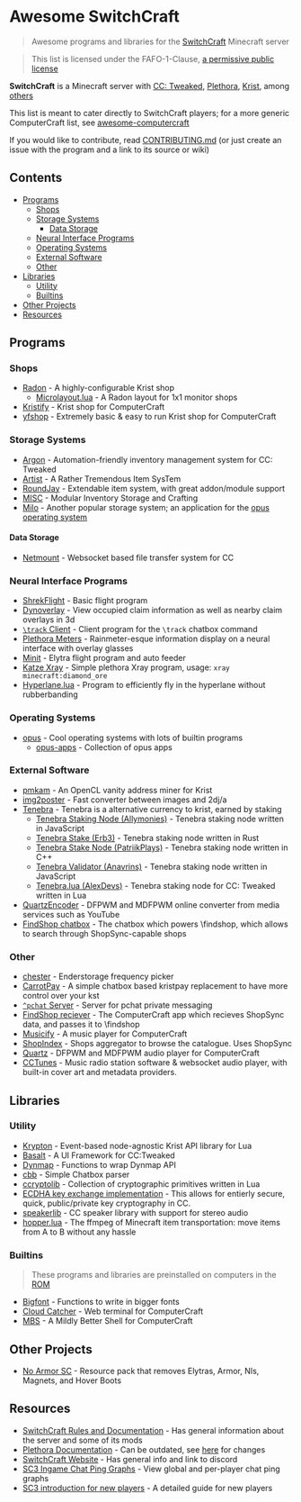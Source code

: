 # Awesome SwitchCraft

> Awesome programs and libraries for the [SwitchCraft](https://sc3.io/) Minecraft server

> This list is licensed under the FAFO-1-Clause, [a permissive public license](https://github.com/aspen-reeves/FAFO-PL)

**SwitchCraft** is a Minecraft server with [CC: Tweaked](https://github.com/cc-tweaked/CC-Tweaked), [Plethora](https://github.com/SwitchCraftCC/Plethora-Fabric), [Krist](https://github.com/tmpim/Krist), among [others](https://github.com/SwitchCraftCC)

This list is meant to cater directly to SwitchCraft players; for a more generic ComputerCraft list, see [awesome-computercraft](https://github.com/tomodachi94/awesome-computercraft)

If you would like to contribute, read [CONTRIBUTING.md](./CONTRIBUTING.md) (or just create an issue with the program and a link to its source or wiki)

## Contents

- [Programs](#programs)
  - [Shops](#shops)
  - [Storage Systems](#storage-systems)
    - [Data Storage](#data-storage)
  - [Neural Interface Programs](#neural-interface-programs)
  - [Operating Systems](#operating-systems)
  - [External Software](#external-software)
  - [Other](#other)
- [Libraries](#libraries)
  - [Utility](#utility)
  - [Builtins](#builtins)
- [Other Projects](#other-projects)
- [Resources](#resources)

## Programs

### Shops

- [Radon](https://github.com/Allymonies/Radon) - A highly-configurable Krist shop
  - [Microlayout.lua](https://gist.github.com/umnikos/3c8b2f99ae9df0a4f00744437d579cee) - A Radon layout for 1x1 monitor shops
- [Kristify](https://github.com/Kristify/Kristify) - Krist shop for ComputerCraft
- [yfshop](https://github.com/yourfriendoss/yfshop) - Extremely basic & easy to run Krist shop for ComputerCraft

### Storage Systems

- [Argon](https://github.com/Allymonies/Argon) - Automation-friendly inventory management system for CC: Tweaked
- [Artist](https://github.com/SquidDev-CC/artist) - A Rather Tremendous Item SysTem
- [RoundJay](https://github.com/hugeblank/RoundJay) - Extendable item system, with great addon/module support
- [MISC](https://github.com/MasonGulu/CC-MISC) - Modular Inventory Storage and Crafting
- [Milo](https://github.com/kepler155c/opus-apps/tree/develop-1.8/milo) - Another popular storage system; an application for the [opus operating system](#operating-systems)

#### Data Storage

- [Netmount](https://github.com/tmpim/netmountcc) - Websocket based file transfer system for CC

### Neural Interface Programs

- [ShrekFlight](https://p.sc3.io/t6ZRrJutrN) - Basic flight program
- [Dynoverlay](https://p.sc3.io/EcMBeGtp7K) - View occupied claim information as well as nearby claim overlays in 3d
- [`\track` Client](https://p.sc3.io/wMnaMhYrWe) - Client program for the `\track` chatbox command
- [Plethora Meters](https://github.com/Snowflake-Software/plethora-meters) - Rainmeter-esque information display on a neural interface with overlay glasses
- [Minit](https://github.com/Ale32bit/Minit) - Elytra flight program and auto feeder
- [Katze Xray](https://p.sc3.io/kfFWEXa4KX) - Simple plethora Xray program, usage: `xray minecraft:diamond_ore`
- [Hyperlane.lua](https://p.sc3.io/eWFm4yawhX) - Program to efficiently fly in the hyperlane without rubberbanding

### Operating Systems

- [opus](https://github.com/kepler155c/opus) - Cool operating systems with lots of builtin programs
  - [opus-apps](https://github.com/kepler155c/opus-apps) - Collection of opus apps

### External Software

- [pmkam](https://github.com/migeyel/pmkam) - An OpenCL vanity address miner for Krist
- [img2poster](https://github.com/PatriikPlays/img2poster) - Fast converter between images and 2dj/a
- [Tenebra](https://github.com/Allymonies/Tenebra) - Tenebra is a alternative currency to krist, earned by staking
  - [Tenebra Staking Node (Allymonies)](https://github.com/Allymonies/tenebrastakingnode) - Tenebra staking node written in JavaScript
  - [Tenebra Stake (Erb3)](https://github.com/Erb3/TenebraStake) - Tenebra staking node written in Rust
  - [Tenebra Stake Node (PatriikPlays)](https://github.com/PatriikPlays/tenebrastakenode) - Tenebra staking node written in C++
  - [Tenebra Validator (Anavrins)](https://github.com/xAnavrins/TenebraValidator) - Tenebra staking node written in JavaScript
  - [Tenebra.lua (AlexDevs)](https://gist.github.com/Ale32bit/2978fd3962506a8a943fbcf115084b6b) - Tenebra staking node for CC: Tweaked written in Lua
- [QuartzEncoder](https://cc.alexdevs.me/) - DFPWM and MDFPWM online converter from media services such as YouTube
- [FindShop chatbox](https://github.com/Pixium/findshop) - The chatbox which powers \findshop, which allows to search through ShopSync-capable shops

### Other

- [chester](https://p.sc3.io/qEDtRRMeny) - Enderstorage frequency picker
- [CarrotPay](https://github.com/scmcgowen/carrotpay) - A simple chatbox based kristpay replacement to have more control over your kst
- [`^pchat` Server](https://p.sc3.io/AcyUGmkyM7) - Server for pchat private messaging
- [FindShop reciever](https://github.com/slimit75/fs-reciever) - The ComputerCraft app which recieves ShopSync data, and passes it to \findshop
- [Musicify](https://github.com/knijn/musicify) - A music player for ComputerCraft
- [ShopIndex](https://shops.alexdevs.me) - Shops aggregator to browse the catalogue. Uses ShopSync
- [Quartz](https://github.com/Ale32bit/Quartz) - DFPWM and MDFPWM audio player for ComputerCraft
- [CCTunes](https://github.com/Hellscaped/cctunes) - Music radio station software & websocket audio player, with built-in cover art and metadata providers.

## Libraries

### Utility

- [Krypton](https://github.com/Allymonies/Krypton) - Event-based node-agnostic Krist API library for Lua
- [Basalt](https://github.com/Pyroxenium/Basalt) - A UI Framework for CC:Tweaked
- [Dynmap](https://p.sc3.io/hxHMUvEx8y) - Functions to wrap Dynmap API
- [cbb](https://github.com/migeyel/cbb) - Simple Chatbox parser
- [ccryptolib](https://github.com/migeyel/ccryptolib) - Collection of cryptographic primitives written in Lua
- [ECDHA key exchange implementation](https://www.computercraft.info/forums2/index.php?/topic/29803-elliptic-curve-cryptography/) - This allows for entierly secure, quick, public/private key cryptography in CC.
- [speakerlib](https://github.com/throughthefog/speakerlib) - CC speaker library with support for stereo audio
- [hopper.lua](https://github.com/umnikos/hopper.lua) - The ffmpeg of Minecraft item transportation: move items from A to B without any hassle

### Builtins

> These programs and libraries are preinstalled on computers in the [ROM](https://docs.sc3.io/faq/rom.html)

- [Bigfont](https://pastebin.com/3LfWxRWh) - Functions to write in bigger fonts
- [Cloud Catcher](https://cloud-catcher.squiddev.cc/) - Web terminal for ComputerCraft
- [MBS](https://github.com/SquidDev-CC/mbs) - A Mildly Better Shell for ComputerCraft

## Other Projects

- [No Armor SC](https://i.patriik.one/no-armor-sc.zip) - Resource pack that removes Elytras, Armor, NIs, Magnets, and Hover Boots

## Resources

- [SwitchCraft Rules and Documentation](https://docs.sc3.io/) - Has general information about the server and some of its mods
- [Plethora Documentation](https://plethora.madefor.cc/) - Can be outdated, see [here](https://docs.sc3.io/whats-new/plethora.html) for changes
- [SwitchCraft Website](https://sc3.io) - Has general info and link to discord
- [SC3 Ingame Chat Ping Graphs](https://forged.phd/scpings/) - View global and per-player chat ping graphs
- [SC3 introduction for new players](https://gist.github.com/umnikos/590a2cd6f15078c97d50c350977c022e) - A detailed guide for new players
